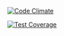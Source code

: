 [![Code Climate](https://codeclimate.com/github/pendletons/final_furlong_api/badges/gpa.svg)](https://codeclimate.com/github/pendletons/final_furlong_api)

[![Test Coverage](https://codeclimate.com/github/pendletons/final_furlong_api/badges/coverage.svg)](https://codeclimate.com/github/pendletons/final_furlong_api/coverage)
